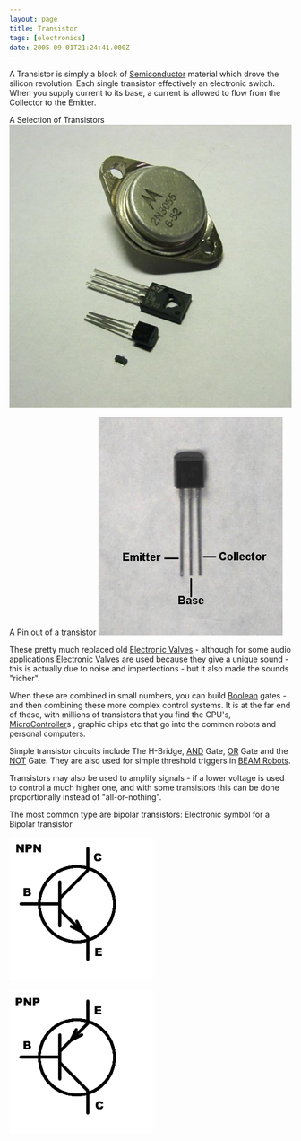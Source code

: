 ```yaml
---
layout: page
title: Transistor
tags: [electronics]
date: 2005-09-01T21:24:41.000Z
---
```

A Transistor is simply a block of [Semiconductor](/wiki/semiconductor.html "Semiconductor") material which drove the silicon revolution. Each single transistor effectively an electronic switch. When you supply current to its base, a current is allowed to flow from the Collector to the Emitter.

A Selection of Transistors
![](/galleries/gallery-1-common-images/219-transistors.jpg)

A Pin out of a transistor
![](/galleries/gallery-1-common-images/218-transistor2n3904b.jpg)

These pretty much replaced old [Electronic Valves](/wiki/electronic_valves "Electronic Valves") - although for some audio applications [Electronic Valves](/wiki/electronic_valves "Electronic Valves") are used because they give a unique sound - this is actually due to noise and imperfections - but it also made the sounds "richer".

When these are combined in small numbers, you can build [Boolean](/wiki/boolean "Boolean") gates - and then combining these more complex control systems. It is at the far end of these, with millions of transistors that you find the CPU's, [MicroController](/wiki/microcontroller "A programmable digital controller")s , graphic chips etc that go into the common robots and personal computers.

Simple transistor circuits include The H-Bridge, [AND](/wiki/and.html "AND") Gate, [OR](/wiki/or.html "OR") Gate and the [NOT](/wiki/not.html "NOT") Gate. They are also used for simple threshold triggers in [BEAM Robots](/wiki/beam_robots.html "Biology, Electronics, Aesthetics and Mechanics").

Transistors may also be used to amplify signals - if a lower voltage is used to control a much higher one, and with some transistors this can be done proportionally instead of "all-or-nothing".

The most common type are bipolar transistors:
Electronic symbol for a Bipolar transistor

![](/galleries/gallery-1-common-images/220-transistor-npn-symbol.png)

![](/galleries/gallery-1-common-images/221-transistor-pnp-symbol.png)
